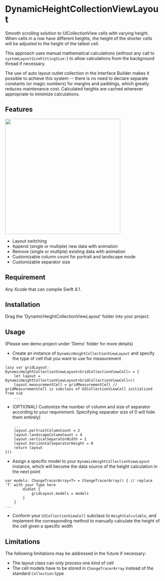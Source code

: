 # DynamicHeightCollectionViewLayout

Smooth scrolling solution to UICollectionView cells with varying height. When cells in a row have different heights, the height of the shorter cells will be adjusted to the height of the tallest cell.

This approach uses manual mathematical calculations (without any call to `systemLayoutSizeFittingSize:`) to allow calculations from the background thread if necessary.

The use of auto layout outlet collection in the Interface Builder makes it possible to achieve this system -- there is no need to declare separate constants (or magic numbers) for margins and paddings, which greatly reduces maintenance cost. Calculated heights are cached wherever appropriate to minimize calculations.

## Features

<img src="demo.gif" width="375">

* Layout switching
* Append (single or multiple) new data with animation
* Remove (single or multiple) existing data with animation
* Customizable column count for portrait and landscape mode
* Customizable separator size

## Requirement

Any Xcode that can compile Swift 4.1.

## Installation

Drag the 'DynamicHeightCollectionViewLayout' folder into your project.

## Usage
(Please see demo project under 'Demo' folder for more details)

* Create an instance of `DynamicHeightCollectionViewLayout` and specify the type of cell that you want to use for measurement
```
lazy var gridLayout: DynamicHeightCollectionViewLayout<GridCollectionViewCell> = {
    let layout = DynamicHeightCollectionViewLayout<GridCollectionViewCell>()
    layout.measurementCell = gridMeasurementCell // gridMeasurementCell is subclass of UICollectionViewCell initialized from nib
    ...
```

* (OPTIONAL) Customize the number of column and size of separator according to your requirement. Specifying separator size of 0 will hide them entirely)
```
    ...
    layout.portraitColumnCount = 2
    layout.landscapeColumnCount = 4
    layout.verticalSeparatorWidth = 1
    layout.horizontalSeparatorHeight = 0
    return layout
}()
```

* Assign a specific model to your `DynamicHeightCollectionViewLayout` instance, which will become the data source of the height calculation in the next point
```
var models: ChangeTracerArray<T> = ChangeTracerArray() { // replace 'T' with your Type here
        didSet {
            gridLayout.models = models
        }
    }
...
```

* Conform your `UICollectionViewCell` subclass to `HeightCalculable`, and implement the corresponding method to manually calculate the height of the cell given a specific width

## Limitations

The following limitations may be addressed in the future if necessary:
* The layout class can only process one kind of cell
* The cell models have to be stored in `ChangeTracerArray` instead of the standard `Collection` type
